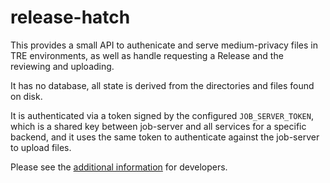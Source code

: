 # release-hatch

This provides a small API to authenicate and serve medium-privacy files in TRE
environments, as well as handle requesting a Release and the reviewing and
uploading.

It has no database, all state is derived from the directories and files found
on disk.

It is authenticated via a token signed by the configured `JOB_SERVER_TOKEN`, which
is a shared key between job-server and all services for a specific backend, and
it uses the same token to authenticate against the job-server to upload files.


Please see the [additional information](DEVELOPERS.md) for developers.
